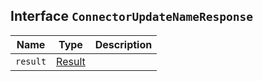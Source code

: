 ## Interface `ConnectorUpdateNameResponse`

| Name | Type | Description |
| - | - | - |
| `result` | [Result](./Result.md) | &nbsp; |

